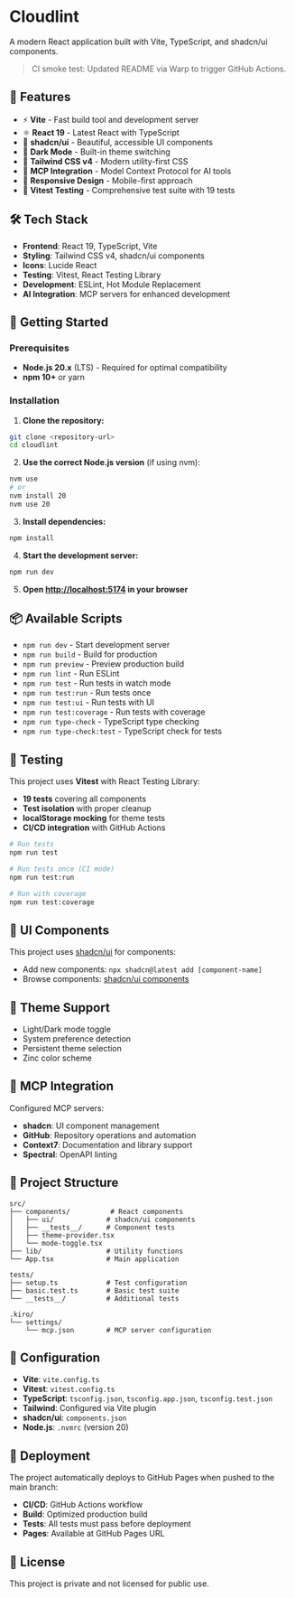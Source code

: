 # Cloudlint

A modern React application built with Vite, TypeScript, and shadcn/ui components.

> CI smoke test: Updated README via Warp to trigger GitHub Actions.

## 🚀 Features

- ⚡ **Vite** - Fast build tool and development server
- ⚛️ **React 19** - Latest React with TypeScript
- 🎨 **shadcn/ui** - Beautiful, accessible UI components
- 🌙 **Dark Mode** - Built-in theme switching
- 🎯 **Tailwind CSS v4** - Modern utility-first CSS
- 🔧 **MCP Integration** - Model Context Protocol for AI tools
- 📱 **Responsive Design** - Mobile-first approach
- 🧪 **Vitest Testing** - Comprehensive test suite with 19 tests

## 🛠️ Tech Stack

- **Frontend**: React 19, TypeScript, Vite
- **Styling**: Tailwind CSS v4, shadcn/ui components
- **Icons**: Lucide React
- **Testing**: Vitest, React Testing Library
- **Development**: ESLint, Hot Module Replacement
- **AI Integration**: MCP servers for enhanced development

## 🚀 Getting Started

### Prerequisites

- **Node.js 20.x** (LTS) - Required for optimal compatibility
- **npm 10+** or yarn

### Installation

1. **Clone the repository:**
```bash
git clone <repository-url>
cd cloudlint
```

2. **Use the correct Node.js version** (if using nvm):
```bash
nvm use
# or
nvm install 20
nvm use 20
```

3. **Install dependencies:**
```bash
npm install
```

4. **Start the development server:**
```bash
npm run dev
```

5. **Open [http://localhost:5174](http://localhost:5174) in your browser**

## 📦 Available Scripts

- `npm run dev` - Start development server
- `npm run build` - Build for production
- `npm run preview` - Preview production build
- `npm run lint` - Run ESLint
- `npm run test` - Run tests in watch mode
- `npm run test:run` - Run tests once
- `npm run test:ui` - Run tests with UI
- `npm run test:coverage` - Run tests with coverage
- `npm run type-check` - TypeScript type checking
- `npm run type-check:test` - TypeScript check for tests

## 🧪 Testing

This project uses **Vitest** with React Testing Library:

- **19 tests** covering all components
- **Test isolation** with proper cleanup
- **localStorage mocking** for theme tests
- **CI/CD integration** with GitHub Actions

```bash
# Run tests
npm run test

# Run tests once (CI mode)
npm run test:run

# Run with coverage
npm run test:coverage
```

## 🎨 UI Components

This project uses [shadcn/ui](https://ui.shadcn.com/) for components:

- Add new components: `npx shadcn@latest add [component-name]`
- Browse components: [shadcn/ui components](https://ui.shadcn.com/docs/components)

## 🌙 Theme Support

- Light/Dark mode toggle
- System preference detection
- Persistent theme selection
- Zinc color scheme

## 🤖 MCP Integration

Configured MCP servers:
- **shadcn**: UI component management
- **GitHub**: Repository operations and automation
- **Context7**: Documentation and library support
- **Spectral**: OpenAPI linting

## 📁 Project Structure

```
src/
├── components/          # React components
│   ├── ui/             # shadcn/ui components
│   ├── __tests__/      # Component tests
│   ├── theme-provider.tsx
│   └── mode-toggle.tsx
├── lib/                # Utility functions
└── App.tsx             # Main application

tests/
├── setup.ts            # Test configuration
├── basic.test.ts       # Basic test suite
└── __tests__/          # Additional tests

.kiro/
└── settings/
    └── mcp.json        # MCP server configuration
```

## 🔧 Configuration

- **Vite**: `vite.config.ts`
- **Vitest**: `vitest.config.ts`
- **TypeScript**: `tsconfig.json`, `tsconfig.app.json`, `tsconfig.test.json`
- **Tailwind**: Configured via Vite plugin
- **shadcn/ui**: `components.json`
- **Node.js**: `.nvmrc` (version 20)

## 🚀 Deployment

The project automatically deploys to GitHub Pages when pushed to the main branch:

- **CI/CD**: GitHub Actions workflow
- **Build**: Optimized production build
- **Tests**: All tests must pass before deployment
- **Pages**: Available at GitHub Pages URL

## 📄 License

This project is private and not licensed for public use.